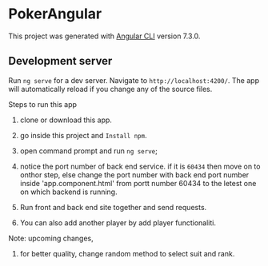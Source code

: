 # PokerAngular

This project was generated with [Angular CLI](https://github.com/angular/angular-cli) version 7.3.0.

## Development server

Run `ng serve` for a dev server. Navigate to `http://localhost:4200/`. The app will automatically reload if you change any of the source files.


Steps to run this app
1. clone or download this app.
2. go inside this project and `Install npm`.
3. open command prompt and run `ng serve`;
4. notice the port number of back end service.
     if it is `60434` then move on to onthor step,
     else change the port number with back end port number inside 'app.component.html' from portt number 60434 to the letest one on which backend is running.

5. Run front and back end site together and send requests.
6. You can also add another player by add player functionaliti.



Note: upcoming changes,

1. for better quality, change random method to select suit and rank.